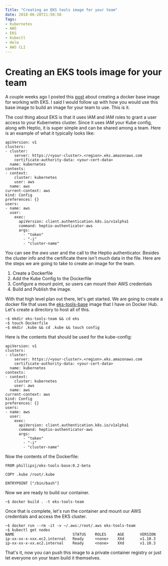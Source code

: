 ```yaml
---
Title: "Creating an EKS tools image for your team"
date: 2018-06-20T21:50:58
Tags: 
- Kubernetes
- AWS
- EKS
- Kubectl
- Helm
- AWS CLI
---
```

# Creating an EKS tools image for your team

A couple weeks ago I posted this [post](https://www.phillipsj.net/posts/docker-base-image-for-eks-tools) about creating a docker base image for working with EKS. I said I would follow up with how you would use this base image to build an image for your team to use. This is it.

The cool thing about EKS is that it uses IAM and IAM roles to grant a user access to your Kubernetes cluster. Since it uses IAM your Kube config, along wth Heptio, it is super simple and can be shared among a team.  Here is an example of what it typically looks like:

```
apiVersion: v1
clusters:
- cluster:
    server: https://<your-cluster>.<region>.eks.amazonaws.com
    certificate-authority-data: <your-cert-data>
  name: kubernetes
contexts:
- context:
    cluster: kubernetes
    user: aws
  name: aws
current-context: aws
kind: Config
preferences: {}
users:
- name: aws
  user:
    exec:
      apiVersion: client.authentication.k8s.io/v1alpha1
      command: heptio-authenticator-aws
      args:
        - "token"
        - "-i"
        - "cluster-name"
```

You can see the *aws* user and the call to the Heptio authenticator. Besides the cluster info and the certificate there isn't much data in the file. Here are the steps we are going to take to create an image for the team.

1. Create a Dockerfile
2. Add the Kube Config to the Dockerfile
3. Configure a mount point, so users can mount their AWS credentials
4. Build and Publish the image.

With that high level plan out there, let's get started. We are going to create a docker file that uses the [eks-tools-base](https://hub.docker.com/r/phillipsj/eks-tools-base/) image that I have on Docker Hub. Let's create a directory to host all of this.

```
~$ mkdir eks-tools-team && cd eks
~$ touch Dockerfile
~$ mkdir .kube && cd .kube && touch config
```

Here is the contents that should be used for the kube-config:

```
apiVersion: v1
clusters:
- cluster:
    server: https://<your-cluster>.<region>.eks.amazonaws.com
    certificate-authority-data: <your-cert-data>
  name: kubernetes
contexts:
- context:
    cluster: kubernetes
    user: aws
  name: aws
current-context: aws
kind: Config
preferences: {}
users:
- name: aws
  user:
    exec:
      apiVersion: client.authentication.k8s.io/v1alpha1
      command: heptio-authenticator-aws
      args:
        - "token"
        - "-i"
        - "cluster-name"
```

Now the contents of the Dockerfile:

```
FROM phillipsj/eks-tools-base:0.2-beta

COPY .kube /root/.kube

ENTRYPOINT ["/bin/bash"]
```

Now we are ready to build our container.

```
~$ docker build . -t eks-tools-team
```

Once that is complete, let's run the container and mount our AWS credentials and access the EKS cluster.

```
~$ docker run --rm -it -v ~/.aws:/root/.aws eks-tools-team
~$ kubectl get nodes
NAME                          STATUS    ROLES     AGE       VERSION
ip-xx-xx-x-xxx.ec2.internal   Ready     <none>    XXd       v1.10.3
ip-xx-xx-x-xx.ec2.internal    Ready     <none>    XXd       v1.10.3
```

That's it, now you can push this image to a private container registry or just let everyone on your team build it themselves.
